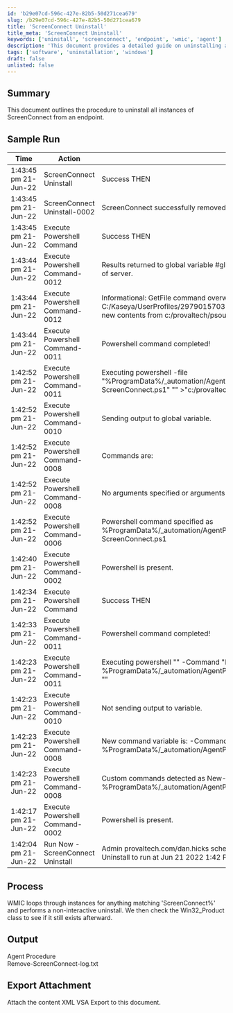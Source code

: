 ```yaml
---
id: 'b29e07cd-596c-427e-82b5-50d271cea679'
slug: /b29e07cd-596c-427e-82b5-50d271cea679
title: 'ScreenConnect Uninstall'
title_meta: 'ScreenConnect Uninstall'
keywords: ['uninstall', 'screenconnect', 'endpoint', 'wmic', 'agent']
description: 'This document provides a detailed guide on uninstalling all instances of ScreenConnect from an endpoint using WMIC commands. It includes a sample run log, process description, output details, and instructions for exporting attachments.'
tags: ['software', 'uninstallation', 'windows']
draft: false
unlisted: false
---
```


## Summary

This document outlines the procedure to uninstall all instances of ScreenConnect from an endpoint.

## Sample Run

| Time                     | Action                           | Result                                                                                                        | User                             |
|--------------------------|----------------------------------|---------------------------------------------------------------------------------------------------------------|----------------------------------|
| 1:43:45 pm 21-Jun-22    | ScreenConnect Uninstall          | Success THEN                                                                                                  | provaltech.com/dan.hicks        |
| 1:43:45 pm 21-Jun-22    | ScreenConnect Uninstall-0002     | ScreenConnect successfully removed.                                                                           | provaltech.com/dan.hicks        |
| 1:43:45 pm 21-Jun-22    | Execute Powershell Command       | Success THEN                                                                                                  | provaltech.com/dan.hicks        |
| 1:43:44 pm 21-Jun-22    | Execute Powershell Command-0012  | Results returned to global variable #global:psresult# and saved in Documents tab of server.                 | provaltech.com/dan.hicks        |
| 1:43:44 pm 21-Jun-22    | Execute Powershell Command-0012  | Informational: GetFile command overwrote the server file C:/Kaseya/UserProfiles/297901570390346/GetFiles/../docs/psoutput.txt with the new contents from c:/provaltech/psoutput.txt in THEN step 2. | provaltech.com/dan.hicks        |
| 1:43:44 pm 21-Jun-22    | Execute Powershell Command-0011  | Powershell command completed!                                                                                 | provaltech.com/dan.hicks        |
| 1:42:52 pm 21-Jun-22    | Execute Powershell Command-0011  | Executing powershell -file "%ProgramData%/_automation/AgentProcedure/RemoveScreenConnect/Remove-ScreenConnect.ps1" "" >"c:/provaltech/psoutput.txt" | provaltech.com/dan.hicks        |
| 1:42:52 pm 21-Jun-22    | Execute Powershell Command-0010  | Sending output to global variable.                                                                             | provaltech.com/dan.hicks        |
| 1:42:52 pm 21-Jun-22    | Execute Powershell Command-0008  | Commands are:                                                                                                 | provaltech.com/dan.hicks        |
| 1:42:52 pm 21-Jun-22    | Execute Powershell Command-0008  | No arguments specified or arguments not formatted properly.                                                   | provaltech.com/dan.hicks        |
| 1:42:52 pm 21-Jun-22    | Execute Powershell Command-0006  | Powershell command specified as %ProgramData%/_automation/AgentProcedure/RemoveScreenConnect/Remove-ScreenConnect.ps1 | provaltech.com/dan.hicks        |
| 1:42:40 pm 21-Jun-22    | Execute Powershell Command-0002  | Powershell is present.                                                                                        | provaltech.com/dan.hicks        |
| 1:42:34 pm 21-Jun-22    | Execute Powershell Command        | Success THEN                                                                                                  | provaltech.com/dan.hicks        |
| 1:42:33 pm 21-Jun-22    | Execute Powershell Command-0011  | Powershell command completed!                                                                                 | provaltech.com/dan.hicks        |
| 1:42:23 pm 21-Jun-22    | Execute Powershell Command-0011  | Executing powershell "" -Command "New-Item -Type directory -Path %ProgramData%/_automation/AgentProcedure/ -Name RemoveScreenConnect" "" | provaltech.com/dan.hicks        |
| 1:42:23 pm 21-Jun-22    | Execute Powershell Command-0010  | Not sending output to variable.                                                                                | provaltech.com/dan.hicks        |
| 1:42:23 pm 21-Jun-22    | Execute Powershell Command-0008  | New command variable is: -Command "New-Item -Type directory -Path %ProgramData%/_automation/AgentProcedure/ -Name RemoveScreenConnect" | provaltech.com/dan.hicks        |
| 1:42:23 pm 21-Jun-22    | Execute Powershell Command-0008  | Custom commands detected as New-Item -Type directory -Path %ProgramData%/_automation/AgentProcedure/ -Name RemoveScreenConnect | provaltech.com/dan.hicks        |
| 1:42:17 pm 21-Jun-22    | Execute Powershell Command-0002  | Powershell is present.                                                                                        | provaltech.com/dan.hicks        |
| 1:42:04 pm 21-Jun-22    | Run Now - ScreenConnect Uninstall | Admin provaltech.com/dan.hicks scheduled procedure Run Now - ScreenConnect Uninstall to run at Jun 21 2022 1:42 PM |                                  |

## Process

WMIC loops through instances for anything matching 'ScreenConnect%' and performs a non-interactive uninstall. We then check the Win32_Product class to see if it still exists afterward.

## Output

Agent Procedure  
Remove-ScreenConnect-log.txt

## Export Attachment

Attach the content XML VSA Export to this document.